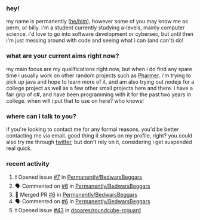 ### hey!
my name is permanently ([he/him](https://pronoun.is/he)), however some of you may know me as perm, or billy. i'm a student currently studying a-levels, mainly computer science. i'd love to go into software development or cybersec, but until then i'm just messing around with code and seeing what i can (and can't) do!

### what are your current aims right now?
my main focus are my qualifications right now, but when i do find any spare time i usually work on other random projects such as [Pharmer](https://github.com/Permanently/Pharmer). i'm trying to pick up java and hope to learn more of it, and am also trying out nodejs for a college project as well as a few other small projects here and there. i have a fair grip of c#, and have been programming with it for the past two years in college. when will i put that to use on here? who knows!

### where can i talk to you?
if you're looking to contact me for any formal reasons, you'd be better contacting me via email. good thing it shows on my profile, right? you could also try me through [twitter](https://twitter.com/permanentlay), but don't rely on it, considering i get suspended real quick.

### recent activity
<!--START_SECTION:activity-->
1. ❗️ Opened issue [#7](https://github.com/Permanently/BedwarsBeggars/issues/7) in [Permanently/BedwarsBeggars](https://github.com/Permanently/BedwarsBeggars)
2. 🗣 Commented on [#6](https://github.com/Permanently/BedwarsBeggars/issues/6) in [Permanently/BedwarsBeggars](https://github.com/Permanently/BedwarsBeggars)
3. 🎉 Merged PR [#6](https://github.com/Permanently/BedwarsBeggars/pull/6) in [Permanently/BedwarsBeggars](https://github.com/Permanently/BedwarsBeggars)
4. 🗣 Commented on [#6](https://github.com/Permanently/BedwarsBeggars/issues/6) in [Permanently/BedwarsBeggars](https://github.com/Permanently/BedwarsBeggars)
5. ❗️ Opened issue [#43](https://github.com/dsoares/roundcube-rcguard/issues/43) in [dsoares/roundcube-rcguard](https://github.com/dsoares/roundcube-rcguard)
<!--END_SECTION:activity-->
